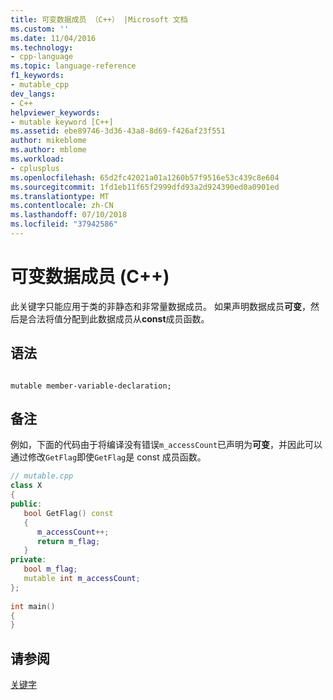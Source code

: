 ```yaml
---
title: 可变数据成员 （C++） |Microsoft 文档
ms.custom: ''
ms.date: 11/04/2016
ms.technology:
- cpp-language
ms.topic: language-reference
f1_keywords:
- mutable_cpp
dev_langs:
- C++
helpviewer_keywords:
- mutable keyword [C++]
ms.assetid: ebe89746-3d36-43a8-8d69-f426af23f551
author: mikeblome
ms.author: mblome
ms.workload:
- cplusplus
ms.openlocfilehash: 65d2fc42021a01a1260b57f9516e53c439c8e604
ms.sourcegitcommit: 1fd1eb11f65f2999dfd93a2d924390ed0a0901ed
ms.translationtype: MT
ms.contentlocale: zh-CN
ms.lasthandoff: 07/10/2018
ms.locfileid: "37942586"
---
```

# <a name="mutable-data-members-c"></a>可变数据成员 (C++)
此关键字只能应用于类的非静态和非常量数据成员。 如果声明数据成员**可变**，然后是合法将值分配到此数据成员从**const**成员函数。  
  
## <a name="syntax"></a>语法  
  
```  
  
mutable member-variable-declaration;  
```  
  
## <a name="remarks"></a>备注  
 例如，下面的代码由于将编译没有错误`m_accessCount`已声明为**可变**，并因此可以通过修改`GetFlag`即使`GetFlag`是 const 成员函数。  
  
```cpp 
// mutable.cpp  
class X  
{  
public:  
   bool GetFlag() const  
   {  
      m_accessCount++;  
      return m_flag;  
   }  
private:  
   bool m_flag;  
   mutable int m_accessCount;  
};  
  
int main()  
{  
}  
```  
  
## <a name="see-also"></a>请参阅  
 [关键字](../cpp/keywords-cpp.md)